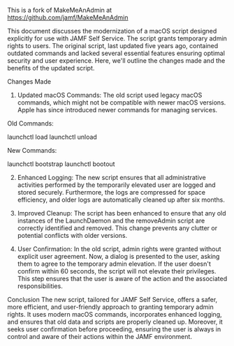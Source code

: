 This is a fork of MakeMeAnAdmin at https://github.com/jamf/MakeMeAnAdmin

This document discusses the modernization of a macOS script designed explicitly for use with JAMF Self Service. The script grants temporary admin rights to users. The original script, last updated five years ago, contained outdated commands and lacked several essential features ensuring optimal security and user experience. Here, we'll outline the changes made and the benefits of the updated script.

Changes Made
1. Updated macOS Commands:
The old script used legacy macOS commands, which might not be compatible with newer macOS versions. Apple has since introduced newer commands for managing services.

Old Commands:

launchctl load
launchctl unload

New Commands:

launchctl bootstrap
launchctl bootout

2. Enhanced Logging:
The new script ensures that all administrative activities performed by the temporarily elevated user are logged and stored securely. Furthermore, the logs are compressed for space efficiency, and older logs are automatically cleaned up after six months.

3. Improved Cleanup:
The script has been enhanced to ensure that any old instances of the LaunchDaemon and the removeAdmin script are correctly identified and removed. This change prevents any clutter or potential conflicts with older versions.

4. User Confirmation:
In the old script, admin rights were granted without explicit user agreement. Now, a dialog is presented to the user, asking them to agree to the temporary admin elevation. If the user doesn't confirm within 60 seconds, the script will not elevate their privileges. This step ensures that the user is aware of the action and the associated responsibilities.

Conclusion
The new script, tailored for JAMF Self Service, offers a safer, more efficient, and user-friendly approach to granting temporary admin rights. It uses modern macOS commands, incorporates enhanced logging, and ensures that old data and scripts are properly cleaned up. Moreover, it seeks user confirmation before proceeding, ensuring the user is always in control and aware of their actions within the JAMF environment.
